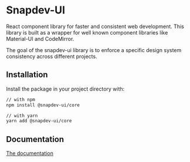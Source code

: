 # Snapdev-UI

React component library for faster and consistent web development. This library is built as a wrapper for well known component libraries like Material-UI and CodeMirror.

The goal of the snapdev-ui library is to enforce a specific design system consistency across different projects.

## Installation

Install the package in your project directory with:

```sh
// with npm
npm install @snapdev-ui/core

// with yarn
yarn add @snapdev-ui/core
```

## Documentation

[The documentation](https://qualipsolutions.github.io/snapdev-ui)

